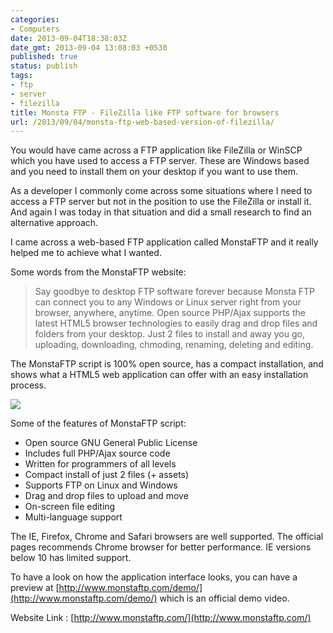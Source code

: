```yaml
---
categories:
- Computers
date: 2013-09-04T18:38:03Z
date_gmt: 2013-09-04 13:08:03 +0530
published: true
status: publish
tags:
- ftp
- server
- filezilla
title: Monsta FTP - FileZilla like FTP software for browsers
url: /2013/09/04/monsta-ftp-web-based-version-of-filezilla/
---
```


You would have came across a FTP application like FileZilla or WinSCP which you have used to access a FTP server. These are Windows based and you need to install them on your desktop if you want to use them.

As a developer I commonly come across some situations where I need to access a FTP server but not in the position to use the FileZilla or install it. And again I was today in that situation and did a small research to find an alternative approach.

I came across a web-based FTP application called MonstaFTP and it really helped me to achieve what I wanted.

Some words from the MonstaFTP website:

> Say goodbye to desktop FTP software forever because Monsta FTP can connect you to any Windows or Linux server right from your browser, anywhere, anytime. Open source PHP/Ajax supports the latest HTML5 browser technologies to easily drag and drop files and folders from your desktop. Just 2 files to install and away you go, uploading, downloading, chmoding, renaming, deleting and editing.

The MonstaFTP script is 100% open source, has a compact installation, and shows what a HTML5 web application can offer with an easy installation process.

<a href="{{site.baseurl}}/uploads/monsta.jpg"><img src="{{site.baseurl}}/uploads/monsta.jpg"></a>
 
Some of the features of MonstaFTP script:
- Open source GNU General Public License
- Includes full PHP/Ajax source code
- Written for programmers of all levels
- Compact install of just 2 files (+ assets)
- Supports FTP on Linux and Windows
- Drag and drop files to upload and move
- On-screen file editing
- Multi-language support

The IE, Firefox, Chrome and Safari browsers are well supported. The official pages recommends Chrome browser for better performance. IE versions below 10 has limited support.

To have a look on how the application interface looks, you can have a preview at [http://www.monstaftp.com/demo/](http://www.monstaftp.com/demo/) which is an official demo video.

Website Link : [http://www.monstaftp.com/](http://www.monstaftp.com/)
